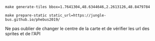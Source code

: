 
`make generate-tiles bbox=1.7641304,48.6344646,2.2613126,48.8479784`

`make prepare-static static_url=https://jungle-bus.github.io/phebus2019/`

Ne pas oublier de changer le centre de la carte et de vérifier les url des sprites et de l'API
